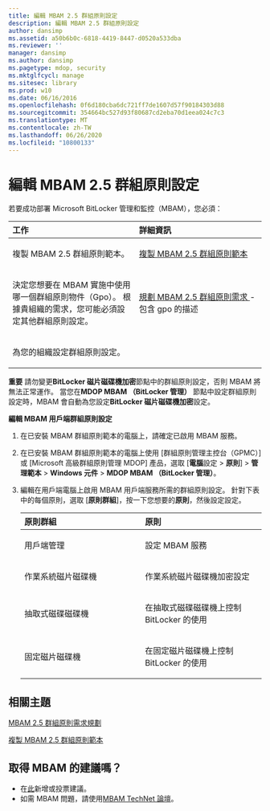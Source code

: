 ```yaml
---
title: 編輯 MBAM 2.5 群組原則設定
description: 編輯 MBAM 2.5 群組原則設定
author: dansimp
ms.assetid: a50b6b0c-6818-4419-8447-d0520a533dba
ms.reviewer: ''
manager: dansimp
ms.author: dansimp
ms.pagetype: mdop, security
ms.mktglfcycl: manage
ms.sitesec: library
ms.prod: w10
ms.date: 06/16/2016
ms.openlocfilehash: 0f6d180cba6dc721ff7de1607d57f90184303d88
ms.sourcegitcommit: 354664bc527d93f80687cd2eba70d1eea024c7c3
ms.translationtype: MT
ms.contentlocale: zh-TW
ms.lasthandoff: 06/26/2020
ms.locfileid: "10800133"
---
```

# 編輯 MBAM 2.5 群組原則設定


若要成功部署 Microsoft BitLocker 管理和監控（MBAM），您必須：

<table>
<colgroup>
<col width="50%" />
<col width="50%" />
</colgroup>
<thead>
<tr class="header">
<th align="left">工作</th>
<th align="left">詳細資訊</th>
</tr>
</thead>
<tbody>
<tr class="odd">
<td align="left"><p>複製 MBAM 2.5 群組原則範本。</p></td>
<td align="left"><p><a href="copying-the-mbam-25-group-policy-templates.md" data-raw-source="[Copying the MBAM 2.5 Group Policy Templates](copying-the-mbam-25-group-policy-templates.md)">複製 MBAM 2.5 群組原則範本</a></p></td>
</tr>
<tr class="even">
<td align="left"><p>決定您想要在 MBAM 實施中使用哪一個群組原則物件（Gpo）。 根據貴組織的需求，您可能必須設定其他群組原則設定。</p></td>
<td align="left"><p><a href="planning-for-mbam-25-group-policy-requirements.md" data-raw-source="[Planning for MBAM 2.5 Group Policy Requirements](planning-for-mbam-25-group-policy-requirements.md)">規劃 MBAM 2.5 群組原則需求 </a> -包含 gpo 的描述</p></td>
</tr>
<tr class="odd">
<td align="left"><p>為您的組織設定群組原則設定。</p></td>
<td align="left"><p></p></td>
</tr>
</tbody>
</table>

 

**重要** 請勿變更**BitLocker 磁片磁碟機加密**節點中的群組原則設定，否則 MBAM 將無法正常運作。 當您在**MDOP MBAM （BitLocker 管理）** 節點中設定群組原則設定時，MBAM 會自動為您設定**BitLocker 磁片磁碟機加密**設定。

 

**編輯 MBAM 用戶端群組原則設定**

1.  在已安裝 MBAM 群組原則範本的電腦上，請確定已啟用 MBAM 服務。

2.  在已安裝 MBAM 群組原則範本的電腦上使用 [群組原則管理主控台（GPMC）] 或 [Microsoft 高級群組原則管理 MDOP] 產品，選取 [**電腦**設定 &gt; **原則**] &gt; **管理範本** &gt; **Windows 元件** &gt; **MDOP MBAM （BitLocker 管理）**。

3.  編輯在用戶端電腦上啟用 MBAM 用戶端服務所需的群組原則設定。 針對下表中的每個原則，選取 [**原則群組**]，按一下您想要的**原則**，然後設定設定。

    <table>
    <colgroup>
    <col width="50%" />
    <col width="50%" />
    </colgroup>
    <thead>
    <tr class="header">
    <th align="left">原則群組</th>
    <th align="left">原則</th>
    </tr>
    </thead>
    <tbody>
    <tr class="odd">
    <td align="left"><p>用戶端管理</p></td>
    <td align="left"><p>設定 MBAM 服務</p></td>
    </tr>
    <tr class="even">
    <td align="left"><p>作業系統磁片磁碟機</p></td>
    <td align="left"><p>作業系統磁片磁碟機加密設定</p></td>
    </tr>
    <tr class="odd">
    <td align="left"><p>抽取式磁碟磁碟機</p></td>
    <td align="left"><p>在抽取式磁碟磁碟機上控制 BitLocker 的使用</p></td>
    </tr>
    <tr class="even">
    <td align="left"><p>固定磁片磁碟機</p></td>
    <td align="left"><p>在固定磁片磁碟機上控制 BitLocker 的使用</p></td>
    </tr>
    </tbody>
    </table>

     

## 相關主題


[MBAM 2.5 群組原則需求規劃](planning-for-mbam-25-group-policy-requirements.md)

[複製 MBAM 2.5 群組原則範本](copying-the-mbam-25-group-policy-templates.md)

 
## 取得 MBAM 的建議嗎？
- 在[此](http://mbam.uservoice.com/forums/268571-microsoft-bitlocker-administration-and-monitoring)新增或投票建議。 
- 如需 MBAM 問題，請使用[MBAM TechNet 論壇](https://social.technet.microsoft.com/Forums/home?forum=mdopmbam)。
 





